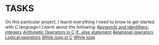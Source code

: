 # TASKS


On this particular project, I learnt everything I need to know to get started with C language.I Learnt about the following:
[Keywords and identifiers](https://intranet.alxswe.com/rltoken/58ThnAAxwJv5s_ceKMMPhw);
[integers](https://intranet.alxswe.com/rltoken/2sXkmDiD7BF7pNIOxMQWFA)
[Arithmetic Operators in C](https://intranet.alxswe.com/rltoken/S-b9MN2iELhSEwCI093Vzw)
[if...else statement](https://intranet.alxswe.com/rltoken/CU6mSX1qdZKOhDEgmToUGA)
[Relational operators](https://intranet.alxswe.com/rltoken/O1N-qacaTC-BHXm3Dp3eUA)
[Logical operators](https://intranet.alxswe.com/rltoken/TaX_y6ll4cRfxCrxG8ZuNQ)
[While loop in C](https://intranet.alxswe.com/rltoken/mwx2_bj3gIFEgCqdwdTp4w)
[While loop](https://intranet.alxswe.com/rltoken/MW4Ob-6JLWt7Zn6vZ0EsBw)

